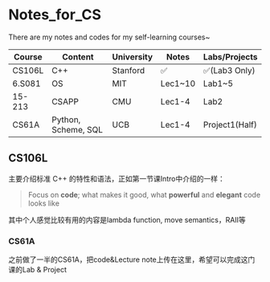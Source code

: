 # Notes_for_CS

There are my notes and codes for my self-learning courses~

| Course | Content             | University | Notes   | Labs/Projects  |
| ------ | ------------------- | ---------- | ------- | -------------- |
| CS106L | C++                 | Stanford   | ✅       | ✅(Lab3 Only)   |
| 6.S081 | OS                  | MIT        | Lec1~10 | Lab1~5         |
| 15-213 | CSAPP               | CMU        | Lec1-4  | Lab2           |
| CS61A  | Python, Scheme, SQL | UCB        | Lec1-4  | Project1(Half) |

## CS106L

主要介绍标准 C++ 的特性和语法，正如第一节课Intro中介绍的一样：

>  Focus on **code**; what makes it good, what **powerful** and **elegant** code looks like

其中个人感觉比较有用的内容是lambda function, move semantics，RAII等

### CS61A

之前做了一半的CS61A，把code&Lecture note上传在这里，希望可以完成这门课的Lab & Project
